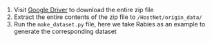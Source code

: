1. Visit [Google Driver](https://drive.google.com/file/d/13a-keAc8lqUdWpIYmXkyQK_BnBwVD-Zi/view) to download the entire zip file
2. Extract the entire contents of the zip file to `/HostNet/origin_data/`
3. Run the `make_dataset.py` file, here we take Rabies as an example to generate the corresponding dataset